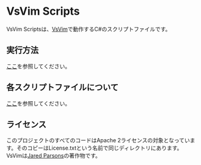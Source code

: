 VsVim Scripts
===

VsVim Scriptsは、[VsVim](https://github.com/jaredpar/VsVim)で動作するC#のスクリプトファイルです。

## 実行方法

[ここ](https://github.com/jaredpar/VsVim/blob/master/Documentation/C%23%20scripting.md)を参照してください。  

## 各スクリプトファイルについて

[ここ](Documentation/ScriptFiles.ja.md)を参照してください。  

## ライセンス

このプロジェクトのすべてのコードはApache 2ライセンスの対象となっています。そのコピーはLicense.txtという名前で同じディレクトリにあります。  
VsVimは[Jared Parsons](https://github.com/jaredpar)の著作物です。

